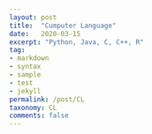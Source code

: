 ```yaml
---
layout: post
title:  "Cumputer Language"
date:   2020-03-15
excerpt: "Python, Java, C, C++, R"
tag:
- markdown 
- syntax
- sample
- test
- jekyll
permalink: /post/CL
taxonomy: CL
comments: false
---
```

